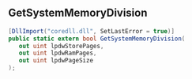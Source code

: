 ## GetSystemMemoryDivision

```csharp
[DllImport("coredll.dll", SetLastError = true)]
public static extern bool GetSystemMemoryDivision(
   out uint lpdwStorePages,
   out uint lpdwRamPages,
   out uint lpdwPageSize
);
```

